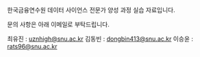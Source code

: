 한국금융연수원 데이터 사이언스 전문가 양성 과정 실습 자료입니다.

문의 사항은 아래 이메일로 부탁드립니다.

최유진 : uznhigh@snu.ac.kr
김동빈 : dongbin413@snu.ac.kr
이승윤 : rats96@snu.ac.kr

